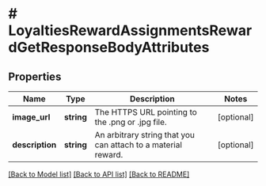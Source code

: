 # # LoyaltiesRewardAssignmentsRewardGetResponseBodyAttributes

## Properties

Name | Type | Description | Notes
------------ | ------------- | ------------- | -------------
**image_url** | **string** | The HTTPS URL pointing to the .png or .jpg file. | [optional]
**description** | **string** | An arbitrary string that you can attach to a material reward. | [optional]

[[Back to Model list]](../../README.md#models) [[Back to API list]](../../README.md#endpoints) [[Back to README]](../../README.md)
